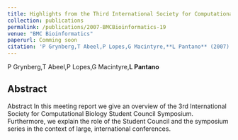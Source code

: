 ```yaml
---
title: Highlights from the Third International Society for Computational Biology Student Council Symposium at the Fifteenth Annual International Conference on Intelligent Systems for Molecular Biology
collection: publications
permalink: /publications/2007-BMCBioinformatics-19
venue: "BMC Bioinformatics"
paperurl: Comming soon
citation: 'P Grynberg,T Abeel,P Lopes,G Macintyre,**L Pantano** (2007) Highlights from the Third International Society for Computational Biology Student Council Symposium at the Fifteenth Annual International Conference on Intelligent Systems for Molecular Biology <i>BMC Bioinformatics</i>'
---
```


P Grynberg,T Abeel,P Lopes,G Macintyre,**L Pantano**
## Abstract
Abstract In this meeting report we give an overview of the 3rd International Society for Computational Biology Student Council Symposium. Furthermore, we explain the role of the Student Council and the symposium series in the context of large, international conferences.

